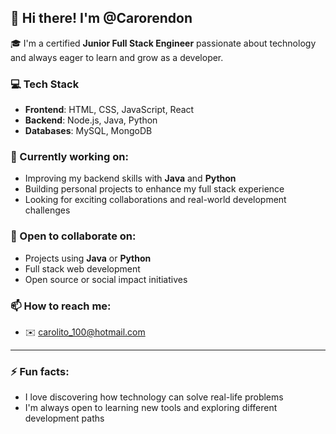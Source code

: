 ## 👋 Hi there! I'm @Carorendon

🎓 I'm a certified **Junior Full Stack Engineer** passionate about technology and always eager to learn and grow as a developer.

### 💻 Tech Stack
- **Frontend**: HTML, CSS, JavaScript, React  
- **Backend**: Node.js, Java, Python  
- **Databases**: MySQL, MongoDB  

### 🚀 Currently working on:
- Improving my backend skills with **Java** and **Python**  
- Building personal projects to enhance my full stack experience  
- Looking for exciting collaborations and real-world development challenges  

### 🤝 Open to collaborate on:
- Projects using **Java** or **Python**  
- Full stack web development  
- Open source or social impact initiatives  

### 📫 How to reach me:
- ✉️ carolito_100@hotmail.com  

---

### ⚡ Fun facts:
- I love discovering how technology can solve real-life problems  
- I'm always open to learning new tools and exploring different development paths

